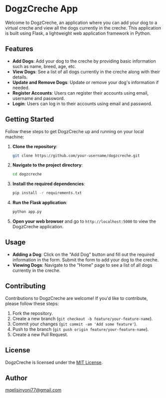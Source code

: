 # DogzCreche App

Welcome to DogzCreche, an application where you can add your dog to a virtual creche and view all the dogs currently in the creche. This application is built using Flask, a lightweight web application framework in Python.

## Features

- **Add Dogs**: Add your dog to the creche by providing basic information such as name, breed, age, etc.
- **View Dogs**: See a list of all dogs currently in the creche along with their details.
- **Update and Remove Dogs**: Update or remove your dog's information if needed.
- **Register Accounts**: Users can register their accounts using email, username and password.
- **Login**: Users can log in to their accounts using email and password.

## Getting Started

Follow these steps to get DogzCreche up and running on your local machine:

1. **Clone the repository**:

    ```bash
    git clone https://github.com/your-username/dogzcreche.git
    ```

2. **Navigate to the project directory**:

    ```bash
    cd dogzcreche
    ```

3. **Install the required dependencies**:

    ```bash
    pip install -r requirements.txt
    ```

4. **Run the Flask application**:

    ```bash
    python app.py
    ```

5. **Open your web browser** and go to `http://localhost:5000` to view the DogzCreche application.

## Usage

- **Adding a Dog**: Click on the "Add Dog" button and fill out the required information in the form. Submit the form to add your dog to the creche.
- **Viewing Dogs**: Navigate to the "Home" page to see a list of all dogs currently in the creche.

## Contributing

Contributions to DogzCreche are welcome! If you'd like to contribute, please follow these steps:

1. Fork the repository.
2. Create a new branch (`git checkout -b feature/your-feature-name`).
3. Commit your changes (`git commit -am 'Add some feature'`).
4. Push to the branch (`git push origin feature/your-feature-name`).
5. Create a new Pull Request.

## License

DogzCreche is licensed under the [MIT License](LICENSE).

## Author

<mqelisinyoni77@gmail.com>
